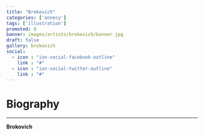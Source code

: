 ```yaml
---
title: "Brokovich"
categories: ['annecy']
tags: ['illustration']
promoted: 0
banner: images/artists/brokovich/banner.jpg
draft: false
gallery: brokovich
social:
  - icon : "ion-social-facebook-outline"
    link : "#"
  - icon : "ion-social-twitter-outline"
    link : "#"
---
```


# Biography
---

**Brokovich**